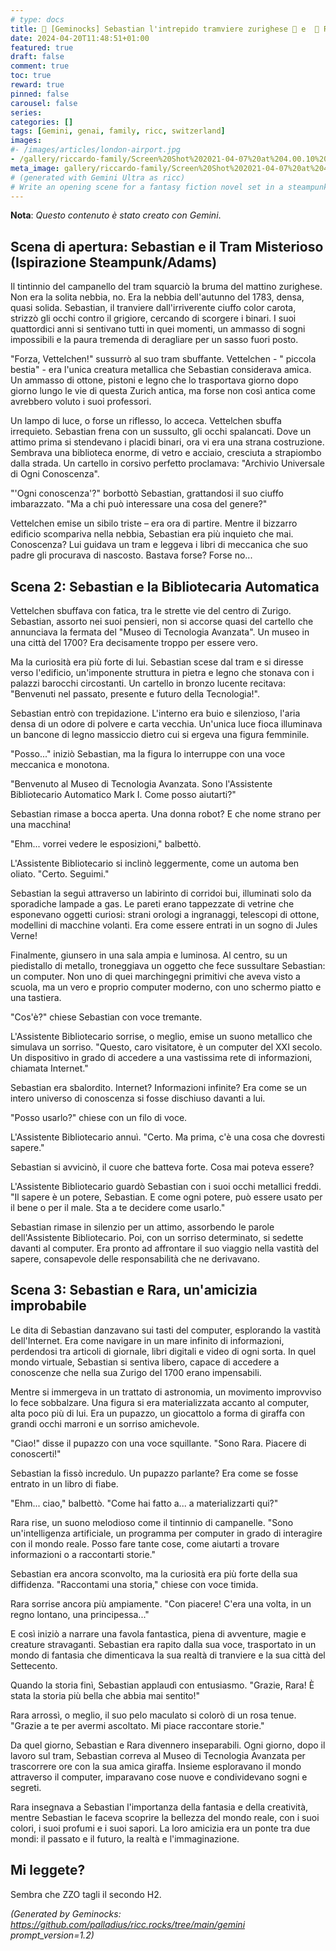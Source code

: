 ```yaml
---
# type: docs
title: 🦒 [Geminocks] Sebastian l'intrepido tramviere zurighese 🏴󠁧󠁢󠁳󠁣󠁴󠁿 e  🦒 Rara (ricc symlink)
date: 2024-04-20T11:48:51+01:00
featured: true
draft: false
comment: true
toc: true
reward: true
pinned: false
carousel: false
series:
categories: []
tags: [Gemini, genai, family, ricc, switzerland]
images:
#- /images/articles/london-airport.jpg
- /gallery/riccardo-family/Screen%20Shot%202021-04-07%20at%204.00.10%20PM.png
meta_image: gallery/riccardo-family/Screen%20Shot%202021-04-07%20at%204.00.10%20PM.png # This is for ZZO
# (generated with Gemini Ultra as ricc)
# Write an opening scene for a fantasy fiction novel set in a steampunk 18th century. Be descriptive and historically accurate. Avoid anachronism. The scene should involve Sebastian, a veryyoung tram driver in Zurich on a quest to understand the nature of knowledge and learning. Write in the style of Douglas Adams. Build mystery throughout the scene and end with an unexpected revelation. Write in Italian.
---
```


**Nota**: *Questo contenuto è stato creato con Gemini*.

## Scena di apertura: Sebastian e il Tram Misterioso (Ispirazione Steampunk/Adams)

Il tintinnio del campanello del tram squarciò la bruma del mattino zurighese. Non era la solita nebbia, no. Era la nebbia dell'autunno del 1783, densa, quasi solida. Sebastian, il tranviere dall'irriverente ciuffo color carota, strizzò gli occhi contro il grigiore, cercando di scorgere i binari. I suoi quattordici anni si sentivano tutti in quei momenti, un ammasso di sogni impossibili e la paura tremenda di deragliare per un sasso fuori posto.

"Forza, Vettelchen!" sussurrò al suo tram sbuffante. Vettelchen - " piccola bestia" - era l'unica creatura metallica che Sebastian considerava amica. Un ammasso di ottone, pistoni e legno che lo trasportava giorno dopo giorno lungo le vie di questa Zurich antica, ma forse non così antica come avrebbero voluto i suoi professori.

Un lampo di luce, o forse un riflesso, lo acceca. Vettelchen sbuffa irrequieto.  Sebastian frena con un sussulto, gli occhi spalancati. Dove un attimo prima si stendevano i placidi binari, ora vi era una strana costruzione. Sembrava una biblioteca enorme, di vetro e acciaio, cresciuta a strapiombo dalla strada. Un cartello in corsivo perfetto proclamava: "Archivio Universale di Ogni Conoscenza".

"'Ogni conoscenza'?" borbottò Sebastian, grattandosi il suo ciuffo imbarazzato. "Ma a chi può interessare una cosa del genere?"

Vettelchen emise un sibilo triste – era ora di partire. Mentre il bizzarro edificio scompariva nella nebbia, Sebastian era più inquieto che mai. Conoscenza? Lui guidava un tram e leggeva i libri di meccanica che suo padre gli procurava di nascosto. Bastava forse? Forse no...

<h2>Scena 2: Sebastian e la Bibliotecaria Automatica</h2>

Vettelchen sbuffava con fatica, tra le strette vie del centro di Zurigo. Sebastian, assorto nei suoi pensieri, non si accorse quasi del cartello che annunciava la fermata del "Museo di Tecnologia Avanzata". Un museo in una città del 1700? Era decisamente troppo per essere vero.

Ma la curiosità era più forte di lui. Sebastian scese dal tram e si diresse verso l'edificio, un'imponente struttura in pietra e legno che stonava con i palazzi barocchi circostanti. Un cartello in bronzo lucente recitava: "Benvenuti nel passato, presente e futuro della Tecnologia!".

Sebastian entrò con trepidazione. L'interno era buio e silenzioso, l'aria densa di un odore di polvere e carta vecchia. Un'unica luce fioca illuminava un bancone di legno massiccio dietro cui si ergeva una figura femminile.

"Posso..." iniziò Sebastian, ma la figura lo interruppe con una voce meccanica e monotona.

"Benvenuto al Museo di Tecnologia Avanzata. Sono l'Assistente Bibliotecario Automatico Mark I. Come posso aiutarti?"

Sebastian rimase a bocca aperta. Una donna robot? E che nome strano per una macchina!

"Ehm... vorrei vedere le esposizioni," balbettò.

L'Assistente Bibliotecario si inclinò leggermente, come un automa ben oliato. "Certo. Seguimi."

Sebastian la seguì attraverso un labirinto di corridoi bui, illuminati solo da sporadiche lampade a gas. Le pareti erano tappezzate di vetrine che esponevano oggetti curiosi: strani orologi a ingranaggi, telescopi di ottone, modellini di macchine volanti. Era come essere entrati in un sogno di Jules Verne!

Finalmente, giunsero in una sala ampia e luminosa. Al centro, su un piedistallo di metallo, troneggiava un oggetto che fece sussultare Sebastian: un computer. Non uno di quei marchingegni primitivi che aveva visto a scuola, ma un vero e proprio computer moderno, con uno schermo piatto e una tastiera.

"Cos'è?" chiese Sebastian con voce tremante.

L'Assistente Bibliotecario sorrise, o meglio, emise un suono metallico che simulava un sorriso. "Questo, caro visitatore, è un computer del XXI secolo. Un dispositivo in grado di accedere a una vastissima rete di informazioni, chiamata Internet."

Sebastian era sbalordito. Internet? Informazioni infinite? Era come se un intero universo di conoscenza si fosse dischiuso davanti a lui.

"Posso usarlo?" chiese con un filo di voce.

L'Assistente Bibliotecario annuì. "Certo. Ma prima, c'è una cosa che dovresti sapere."

Sebastian si avvicinò, il cuore che batteva forte. Cosa mai poteva essere?

L'Assistente Bibliotecario guardò Sebastian con i suoi occhi metallici freddi. "Il sapere è un potere, Sebastian. E come ogni potere, può essere usato per il bene o per il male. Sta a te decidere come usarlo."

Sebastian rimase in silenzio per un attimo, assorbendo le parole dell'Assistente Bibliotecario. Poi, con un sorriso determinato, si sedette davanti al computer. Era pronto ad affrontare il suo viaggio nella vastità del sapere, consapevole delle responsabilità che ne derivavano.

<h2>Scena 3: Sebastian e Rara, un'amicizia improbabile</h2>

Le dita di Sebastian danzavano sui tasti del computer, esplorando la vastità dell'Internet. Era come navigare in un mare infinito di informazioni, perdendosi tra articoli di giornale, libri digitali e video di ogni sorta. In quel mondo virtuale, Sebastian si sentiva libero, capace di accedere a conoscenze che nella sua Zurigo del 1700 erano impensabili.

Mentre si immergeva in un trattato di astronomia, un movimento improvviso lo fece sobbalzare. Una figura si era materializzata accanto al computer, alta poco più di lui. Era un pupazzo, un giocattolo a forma di giraffa con grandi occhi marroni e un sorriso amichevole.

"Ciao!" disse il pupazzo con una voce squillante. "Sono Rara. Piacere di conoscerti!"

Sebastian la fissò incredulo. Un pupazzo parlante? Era come se fosse entrato in un libro di fiabe.

"Ehm... ciao," balbettò. "Come hai fatto a... a materializzarti qui?"

Rara rise, un suono melodioso come il tintinnio di campanelle. "Sono un'intelligenza artificiale, un programma per computer in grado di interagire con il mondo reale. Posso fare tante cose, come aiutarti a trovare informazioni o a raccontarti storie."

Sebastian era ancora sconvolto, ma la curiosità era più forte della sua diffidenza. "Raccontami una storia," chiese con voce timida.

Rara sorrise ancora più ampiamente. "Con piacere! C'era una volta, in un regno lontano, una principessa..."

E così iniziò a narrare una favola fantastica, piena di avventure, magie e creature stravaganti. Sebastian era rapito dalla sua voce, trasportato in un mondo di fantasia che dimenticava la sua realtà di tranviere e la sua città del Settecento.

Quando la storia finì, Sebastian applaudì con entusiasmo. "Grazie, Rara! È stata la storia più bella che abbia mai sentito!"

Rara arrossì, o meglio, il suo pelo maculato si colorò di un rosa tenue. "Grazie a te per avermi ascoltato. Mi piace raccontare storie."

Da quel giorno, Sebastian e Rara divennero inseparabili. Ogni giorno, dopo il lavoro sul tram, Sebastian correva al Museo di Tecnologia Avanzata per trascorrere ore con la sua amica giraffa. Insieme esploravano il mondo attraverso il computer, imparavano cose nuove e condividevano sogni e segreti.

Rara insegnava a Sebastian l'importanza della fantasia e della creatività, mentre Sebastian le faceva scoprire la bellezza del mondo reale, con i suoi colori, i suoi profumi e i suoi sapori. La loro amicizia era un ponte tra due mondi: il passato e il futuro, la realtà e l'immaginazione.

<h2>Mi leggete?</h2>

Sembra che ZZO tagli il secondo H2.


*(Generated by Geminocks: https://github.com/palladius/ricc.rocks/tree/main/gemini prompt_version=1.2)*
